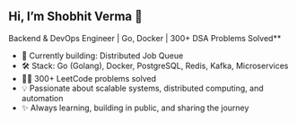 ## Hi, I’m Shobhit Verma 👋

Backend & DevOps Engineer | Go, Docker | 300+ DSA Problems Solved**

- 🚀 Currently building: Distributed Job Queue
- 🛠️ Stack: Go (Golang), Docker, PostgreSQL, Redis, Kafka, Microservices
- 👨‍💻 300+ LeetCode problems solved
- 💡 Passionate about scalable systems, distributed computing, and automation
- ✨ Always learning, building in public, and sharing the journey
